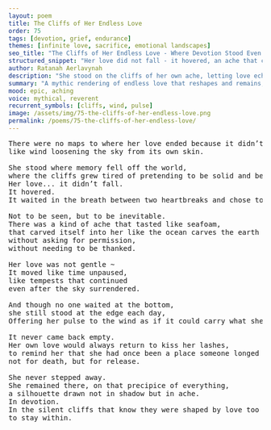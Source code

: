 ```yaml
---
layout: poem
title: The Cliffs of Her Endless Love
order: 75
tags: [devotion, grief, endurance]
themes: [infinite love, sacrifice, emotional landscapes]
seo_title: "The Cliffs of Her Endless Love - Where Devotion Stood Even When No One Waited Below"
structured_snippet: "Her love did not fall - it hovered, an ache that chose to stay where memory unraveled."
author: Ratanah Aerlavynah
description: "She stood on the cliffs of her own ache, letting love echo back into her - infinite, stormlike, uncontained."
summary: "A mythic rendering of endless love that reshapes and remains, even in the absence of its destination."
mood: epic, aching
voice: mythical, reverent
recurrent_symbols: [cliffs, wind, pulse]
image: /assets/img/75-the-cliffs-of-her-endless-love.png
permalink: /poems/75-the-cliffs-of-her-endless-love/
---
```


<pre>
There were no maps to where her love ended because it didn’t. It only unraveled... 
like wind loosening the sky from its own skin.

She stood where memory fell off the world, 
where the cliffs grew tired of pretending to be solid and began to crumble into hush.
Her love... it didn’t fall. 
It hovered. 
It waited in the breath between two heartbreaks and chose to stay.

Not to be seen, but to be inevitable.
There was a kind of ache that tasted like seafoam, 
that carved itself into her like the ocean carves the earth 
without asking for permission, 
without needing to be thanked.

Her love was not gentle ~
It moved like time unpaused,
like tempests that continued
even after the sky surrendered.

And though no one waited at the bottom, 
she still stood at the edge each day, 
Offering her pulse to the wind as if it could carry what she could not speak.

It never came back empty.
Her own love would always return to kiss her lashes, 
to remind her that she had once been a place someone longed to fall from... 
not for death, but for release.

She never stepped away. 
She remained there, on that precipice of everything, 
a silhouette drawn not in shadow but in ache. 
In devotion. 
In the silent cliffs that know they were shaped by love too vast,
to stay within.
</pre>
